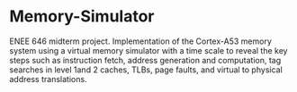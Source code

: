 # Memory-Simulator
ENEE 646 midterm project. Implementation of the Cortex-A53 memory system using a virtual memory simulator with a time scale to reveal the key steps such as instruction fetch, address generation and computation, tag searches in level 1and 2 caches, TLBs, page faults, and virtual to physical address translations.
